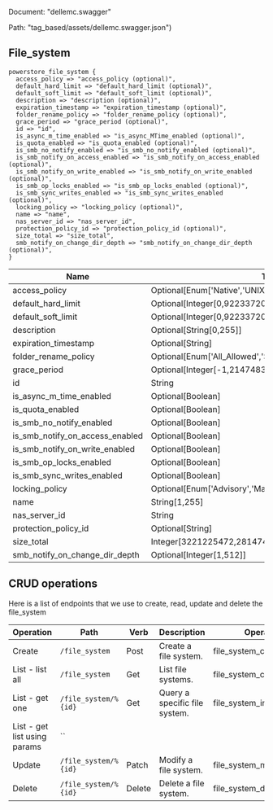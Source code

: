 Document: "dellemc.swagger"


Path: "tag_based/assets/dellemc.swagger.json")

## File_system



```puppet
powerstore_file_system {
  access_policy => "access_policy (optional)",
  default_hard_limit => "default_hard_limit (optional)",
  default_soft_limit => "default_soft_limit (optional)",
  description => "description (optional)",
  expiration_timestamp => "expiration_timestamp (optional)",
  folder_rename_policy => "folder_rename_policy (optional)",
  grace_period => "grace_period (optional)",
  id => "id",
  is_async_m_time_enabled => "is_async_MTime_enabled (optional)",
  is_quota_enabled => "is_quota_enabled (optional)",
  is_smb_no_notify_enabled => "is_smb_no_notify_enabled (optional)",
  is_smb_notify_on_access_enabled => "is_smb_notify_on_access_enabled (optional)",
  is_smb_notify_on_write_enabled => "is_smb_notify_on_write_enabled (optional)",
  is_smb_op_locks_enabled => "is_smb_op_locks_enabled (optional)",
  is_smb_sync_writes_enabled => "is_smb_sync_writes_enabled (optional)",
  locking_policy => "locking_policy (optional)",
  name => "name",
  nas_server_id => "nas_server_id",
  protection_policy_id => "protection_policy_id (optional)",
  size_total => "size_total",
  smb_notify_on_change_dir_depth => "smb_notify_on_change_dir_depth (optional)",
}
```

| Name        | Type           | Required       |
| ------------- | ------------- | ------------- |
|access_policy | Optional[Enum['Native','UNIX','Windows']] | false |
|default_hard_limit | Optional[Integer[0,9223372036854775807]] | false |
|default_soft_limit | Optional[Integer[0,9223372036854775807]] | false |
|description | Optional[String[0,255]] | false |
|expiration_timestamp | Optional[String] | false |
|folder_rename_policy | Optional[Enum['All_Allowed','SMB_Forbidden','All_Forbidden']] | false |
|grace_period | Optional[Integer[-1,2147483647]] | false |
|id | String | true |
|is_async_m_time_enabled | Optional[Boolean] | false |
|is_quota_enabled | Optional[Boolean] | false |
|is_smb_no_notify_enabled | Optional[Boolean] | false |
|is_smb_notify_on_access_enabled | Optional[Boolean] | false |
|is_smb_notify_on_write_enabled | Optional[Boolean] | false |
|is_smb_op_locks_enabled | Optional[Boolean] | false |
|is_smb_sync_writes_enabled | Optional[Boolean] | false |
|locking_policy | Optional[Enum['Advisory','Mandatory']] | false |
|name | String[1,255] | true |
|nas_server_id | String | true |
|protection_policy_id | Optional[String] | false |
|size_total | Integer[3221225472,281474976710656] | true |
|smb_notify_on_change_dir_depth | Optional[Integer[1,512]] | false |



## CRUD operations

Here is a list of endpoints that we use to create, read, update and delete the file_system

| Operation | Path | Verb | Description | OperationID |
| ------------- | ------------- | ------------- | ------------- | ------------- |
|Create|`/file_system`|Post|Create a file system.|file_system_create|
|List - list all|`/file_system`|Get|List file systems.|file_system_collection_query|
|List - get one|`/file_system/%{id}`|Get|Query a specific file system.|file_system_instance_query|
|List - get list using params|``||||
|Update|`/file_system/%{id}`|Patch|Modify a file system.|file_system_modify|
|Delete|`/file_system/%{id}`|Delete|Delete a file system.|file_system_delete|
